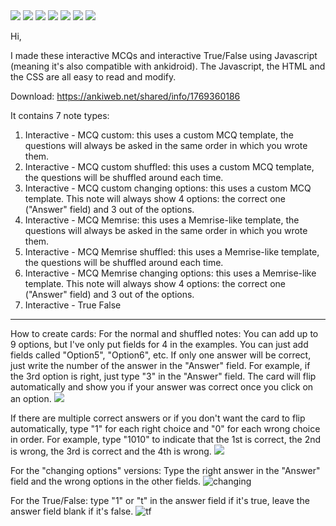 <img src="https://i.ibb.co/NNX2Vjh/custom-Template.png">
<img src="https://i.ibb.co/5GmBrHf/custom-Template-Back.png">
<img src="https://i.ibb.co/HV49RNq/custom-Template-Back2.png">
<img src="https://i.ibb.co/987Fp7P/memrise-Template.png">
<img src="https://i.ibb.co/2gv9n8g/memrise-Template-Back.png">
<img src="https://i.ibb.co/f0kmvys/memrise-Template-Back2.png">
<img src="https://i.ibb.co/mDgr7wy/truefalse.png">


Hi,

I made these interactive MCQs and interactive True/False using Javascript (meaning it's also compatible with ankidroid).
The Javascript, the HTML and the CSS are all easy to read and modify.

Download: https://ankiweb.net/shared/info/1769360186

It contains 7 note types:
1) Interactive - MCQ custom: this uses a custom MCQ template, the questions will always be asked in the same order in which you wrote them.
2) Interactive - MCQ custom shuffled: this uses a custom MCQ template, the questions will be shuffled around each time.
3) Interactive - MCQ custom changing options: this uses a custom MCQ template. This note will always show 4 options: the correct one ("Answer" field) and 3 out of the options.
4) Interactive - MCQ Memrise: this uses a Memrise-like template, the questions will always be asked in the same order in which you wrote them.
5) Interactive - MCQ Memrise shuffled: this uses a Memrise-like template, the questions will be shuffled around each time.
6) Interactive - MCQ Memrise changing options: this uses a Memrise-like template. This note will always show 4 options: the correct one ("Answer" field) and 3 out of the options.
7) Interactive - True False
___________________________

How to create cards:
For the  normal and shuffled notes:
You can add up to 9 options, but I've only put fields for 4 in the examples. You can just add fields called "Option5", "Option6", etc.
If only one answer will be correct, just write the number of the answer in the "Answer" field. For example, if the 3rd option is right, just type "3" in the "Answer" field. The card will flip automatically and show you if your answer was correct once you click on an option.
<img src="https://i.ibb.co/fQq9jBB/single-Answer.png">

If there are multiple correct answers or if you don't want the card to flip automatically, type "1" for each right choice and "0" for each wrong choice in order. For example, type "1010" to indicate that the 1st is correct, the 2nd is wrong, the 3rd is correct and the 4th is wrong.
<img src="https://i.ibb.co/tqQBYKm/multiple-Answers.png">

For the "changing options" versions:
Type the right answer in the "Answer" field and the wrong options in the other fields.
<img src="https://i.ibb.co/D5kTV1P/changing.png" alt="changing" border="0">

For the True/False:
type "1" or "t" in the answer field if it's true, leave the answer field blank if it's false.
<img src="https://i.ibb.co/fFL66zH/tf.png" alt="tf" border="0">
